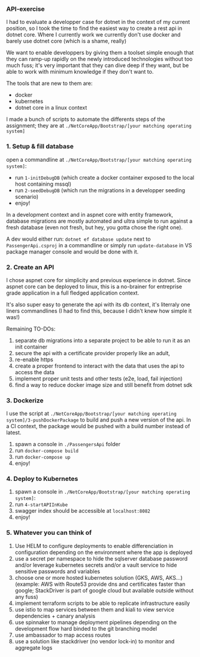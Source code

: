 ### API-exercise
I had to evaluate a developper case for dotnet in the context of my current position, so I took the time to find the easiest way to create a rest api in dotnet core. Where I currently work we currently don't use docker and barely use dotnet core (which is a shame, really)

We want to enable developpers by giving them a toolset simple enough that they can ramp-up rapidly on the newly introduced technologies without too much fuss; it's very important that they can dive deep if they want, but be able to work with minimum knowledge if they don't want to.

The tools that are new to them are:
- docker
- kubernetes
- dotnet core in a linux context

I made a bunch of scripts to automate the differents steps of the assignment; they are at `./NetCoreApp/Bootstrap/[your matching operating system]`


### 1. Setup & fill database
open a commandline at `./NetCoreApp/Bootstrap/[your matching operating system]`:
- run `1-initDebugDB` (which create a docker container exposed to the local host containing mssql)
- run `2-seedDebugDB` (which run the migrations in a developper seeding scenario)
- enjoy!

In a development context and in aspnet core with entity framework, database migrations are mostly automated and ultra simple to run against a fresh database (even not fresh, but hey, you gotta chose the right one).

A dev would either run: `dotnet ef database update` next to `PassengerApi.csproj` in a commandline or simply run `update-database` in VS package manager console and would be done with it.


### 2. Create an API
I chose aspnet core for simplicity and previous experience in dotnet. Since aspnet core can be deployed to linux, this is a no-brainer for entreprise grade application in a full fledged application context.

It's also super easy to generate the api with its db context, it's literraly one liners commandlines (I had to find this, because I didn't knew how simple it was!)

Remaining TO-DOs:
1. separate db migrations into a separate project to be able to run it as an init container
2. secure the api with a certificate provider properly like an adult,
3. re-enable https
4. create a proper frontend to interact with the data that uses the api to access the data
5. implement proper unit tests and other tests (e2e, load, fail injection)
6. find a way to reduce docker image size and still benefit from dotnet sdk 


### 3. Dockerize
I use the script at `./NetCoreApp/Bootstrap/[your matching operating system]/3-pushDockerPackage` to build and push a new version of the api.
In a CI context, the package would be pushed with a build number instead of latest.

1. spawn a console in `./PassengersApi` folder
2. run `docker-compose build`
3. run `docker-compose up`
4. enjoy!


### 4. Deploy to Kubernetes
1. spawn a console in `./NetCoreApp/Bootstrap/[your matching operating system]`:
2. run `4-startAPIInKube`
3. swagger index should be accessible at `localhost:8082`
4. enjoy!


### 5. Whatever you can think of
1. Use HELM to configure deployments to enable differenciation in configuration depending on the environment where the app is deployed
2. use a secret per namespace to hide the sqlserver database password and/or leverage kubernetes secrets and/or a vault service to hide sensitive passwords and variables
3. choose one or more hosted kubernetes solution (GKS, AWS, AKS...) (example: AWS with Route53 provide dns and certificates faster than google; StackDriver is part of google cloud but available outside without any fuss)
4. implement terraform scripts to be able to replicate infrastructure easily
5. use istio to map services between them and kiali to view service dependencies + canary analysis
6. use spinnaker to manage deployment pipelines depending on the development flow hard binded to the git branching model
7. use ambassador to map access routes
8. use a solution like stackdriver (no vendor lock-in) to monitor and aggregate logs
